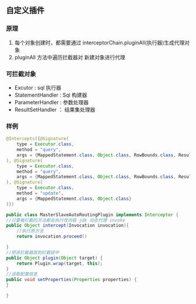 ## 自定义插件

### 原理
1. 每个对象创建时，都需要通过  interceptorChain.pluginAll(执行器)生成代理对象
2. pluginAll 方法中遍历拦截器对 新建对象进行代理
          
       
### 可拦截对象
- Excutor : sql 执行器
- StatementHandler : Sql 构建器
- ParameterHandler : 参数处理器
- ResultSetHandler ： 结果集处理器

### 样例
```java
@Intercepts({@Signature(  
    type = Executor.class,  
    method = "query",  
    args = {MappedStatement.class, Object.class, RowBounds.class, ResultHandler.class}  
), @Signature(  
    type = Executor.class,  
    method = "query",  
    args = {MappedStatement.class, Object.class, RowBounds.class, ResultHandler.class, CacheKey.class, BoundSql.class}  
), @Signature(  
    type = Executor.class,  
    method = "update",  
    args = {MappedStatement.class, Object.class}  
)})

public class MasterSlaveAutoRoutingPlugin implements Interceptor {
//只要被拦截的方法都会执行改内容 jdk 动态代理 invoke
public Object intercept(Invocation invocation){
	//执行原方法
	return invocation.proceed() 

}
//把该拦截器放到拦截链中
public Object plugin(Object target) {  
    return Plugin.wrap(target, this);  
} 
//读取配置信息
public void setProperties(Properties properties) {  
}

}


```
